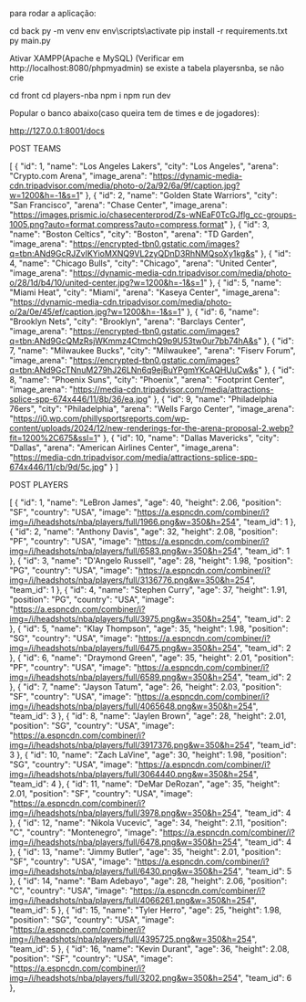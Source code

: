 para rodar a aplicação:

cd back
py -m venv env
env\scripts\activate
pip install -r requirements.txt
py main.py

Ativar XAMPP(Apache e MySQL)
(Verificar em http://localhost:8080/phpmyadmin) se existe a tabela playersnba, se não crie


cd front
cd players-nba
npm i
npm run dev


Popular o banco abaixo(caso queira tem de times e de jogadores):

http://127.0.0.1:8001/docs

POST TEAMS



[
  {
    "id": 1,
    "name": "Los Angeles Lakers",
    "city": "Los Angeles",
    "arena": "Crypto.com Arena",
    "image_arena": "https://dynamic-media-cdn.tripadvisor.com/media/photo-o/2a/92/6a/9f/caption.jpg?w=1200&h=-1&s=1"
  },
  {
    "id": 2,
    "name": "Golden State Warriors",
    "city": "San Francisco",
    "arena": "Chase Center",
    "image_arena": "https://images.prismic.io/chasecenterprod/Zs-wNEaF0TcGJflg_cc-groups-1005.png?auto=format,compress?auto=compress,format"
  },
  {
    "id": 3,
    "name": "Boston Celtics",
    "city": "Boston",
    "arena": "TD Garden",
    "image_arena": "https://encrypted-tbn0.gstatic.com/images?q=tbn:ANd9GcRJZvIKYioMXNQ9VL2zyQDnD3RhNMQsoXy1kg&s"
  },
  {
    "id": 4,
    "name": "Chicago Bulls",
    "city": "Chicago",
    "arena": "United Center",
    "image_arena": "https://dynamic-media-cdn.tripadvisor.com/media/photo-o/28/1d/b4/10/united-center.jpg?w=1200&h=-1&s=1"
  },
  {
    "id": 5,
    "name": "Miami Heat",
    "city": "Miami",
    "arena": "Kaseya Center",
    "image_arena": "https://dynamic-media-cdn.tripadvisor.com/media/photo-o/2a/0e/45/ef/caption.jpg?w=1200&h=-1&s=1"
  },
  {
    "id": 6,
    "name": "Brooklyn Nets",
    "city": "Brooklyn",
    "arena": "Barclays Center",
    "image_arena": "https://encrypted-tbn0.gstatic.com/images?q=tbn:ANd9GcQMzRsjWKmmz4CtmchQ9p9U53tw0ur7bb74hA&s"
  },
  {
    "id": 7,
    "name": "Milwaukee Bucks",
    "city": "Milwaukee",
    "arena": "Fiserv Forum",
    "image_arena": "https://encrypted-tbn0.gstatic.com/images?q=tbn:ANd9GcTNnuM279hJ26LNn6q9ejBuYPgmYKcAQHUuCw&s"
  },
  {
    "id": 8,
    "name": "Phoenix Suns",
    "city": "Phoenix",
    "arena": "Footprint Center",
    "image_arena": "https://media-cdn.tripadvisor.com/media/attractions-splice-spp-674x446/11/8b/36/ea.jpg"
  },
  {
    "id": 9,
    "name": "Philadelphia 76ers",
    "city": "Philadelphia",
    "arena": "Wells Fargo Center",
    "image_arena": "https://i0.wp.com/phillysportsreports.com/wp-content/uploads/2024/12/new-renderings-for-the-arena-proposal-2.webp?fit=1200%2C675&ssl=1"
  },
  {
    "id": 10,
    "name": "Dallas Mavericks",
    "city": "Dallas",
    "arena": "American Airlines Center",
    "image_arena": "https://media-cdn.tripadvisor.com/media/attractions-splice-spp-674x446/11/cb/9d/5c.jpg"
  }
]




POST PLAYERS


[
  {
    "id": 1,
    "name": "LeBron James",
    "age": 40,
    "height": 2.06,
    "position": "SF",
    "country": "USA",
    "image": "https://a.espncdn.com/combiner/i?img=/i/headshots/nba/players/full/1966.png&w=350&h=254",
    "team_id": 1
  },
  {
    "id": 2,
    "name": "Anthony Davis",
    "age": 32,
    "height": 2.08,
    "position": "PF",
    "country": "USA",
    "image": "https://a.espncdn.com/combiner/i?img=/i/headshots/nba/players/full/6583.png&w=350&h=254",
    "team_id": 1
  },
  {
    "id": 3,
    "name": "D'Angelo Russell",
    "age": 28,
    "height": 1.98,
    "position": "PG",
    "country": "USA",
    "image": "https://a.espncdn.com/combiner/i?img=/i/headshots/nba/players/full/3136776.png&w=350&h=254",
    "team_id": 1
  },
  {
    "id": 4,
    "name": "Stephen Curry",
    "age": 37,
    "height": 1.91,
    "position": "PG",
    "country": "USA",
    "image": "https://a.espncdn.com/combiner/i?img=/i/headshots/nba/players/full/3975.png&w=350&h=254",
    "team_id": 2
  },
  {
    "id": 5,
    "name": "Klay Thompson",
    "age": 35,
    "height": 1.98,
    "position": "SG",
    "country": "USA",
    "image": "https://a.espncdn.com/combiner/i?img=/i/headshots/nba/players/full/6475.png&w=350&h=254",
    "team_id": 2
  },
  {
    "id": 6,
    "name": "Draymond Green",
    "age": 35,
    "height": 2.01,
    "position": "PF",
    "country": "USA",
    "image": "https://a.espncdn.com/combiner/i?img=/i/headshots/nba/players/full/6589.png&w=350&h=254",
    "team_id": 2
  },
  {
    "id": 7,
    "name": "Jayson Tatum",
    "age": 26,
    "height": 2.03,
    "position": "SF",
    "country": "USA",
    "image": "https://a.espncdn.com/combiner/i?img=/i/headshots/nba/players/full/4065648.png&w=350&h=254",
    "team_id": 3
  },
  {
    "id": 8,
    "name": "Jaylen Brown",
    "age": 28,
    "height": 2.01,
    "position": "SG",
    "country": "USA",
    "image": "https://a.espncdn.com/combiner/i?img=/i/headshots/nba/players/full/3917376.png&w=350&h=254",
    "team_id": 3
  },
  {
    "id": 10,
    "name": "Zach LaVine",
    "age": 30,
    "height": 1.98,
    "position": "SG",
    "country": "USA",
    "image": "https://a.espncdn.com/combiner/i?img=/i/headshots/nba/players/full/3064440.png&w=350&h=254",
    "team_id": 4
  },
  {
    "id": 11,
    "name": "DeMar DeRozan",
    "age": 35,
    "height": 2.01,
    "position": "SF",
    "country": "USA",
    "image": "https://a.espncdn.com/combiner/i?img=/i/headshots/nba/players/full/3978.png&w=350&h=254",
    "team_id": 4
  },
  {
    "id": 12,
    "name": "Nikola Vucevic",
    "age": 34,
    "height": 2.11,
    "position": "C",
    "country": "Montenegro",
    "image": "https://a.espncdn.com/combiner/i?img=/i/headshots/nba/players/full/6478.png&w=350&h=254",
    "team_id": 4
  },
  {
    "id": 13,
    "name": "Jimmy Butler",
    "age": 35,
    "height": 2.01,
    "position": "SF",
    "country": "USA",
    "image": "https://a.espncdn.com/combiner/i?img=/i/headshots/nba/players/full/6430.png&w=350&h=254",
    "team_id": 5
  },
  {
    "id": 14,
    "name": "Bam Adebayo",
    "age": 28,
    "height": 2.06,
    "position": "C",
    "country": "USA",
    "image": "https://a.espncdn.com/combiner/i?img=/i/headshots/nba/players/full/4066261.png&w=350&h=254",
    "team_id": 5
  },
  {
    "id": 15,
    "name": "Tyler Herro",
    "age": 25,
    "height": 1.98,
    "position": "SG",
    "country": "USA",
    "image": "https://a.espncdn.com/combiner/i?img=/i/headshots/nba/players/full/4395725.png&w=350&h=254",
    "team_id": 5
  },
  {
    "id": 16,
    "name": "Kevin Durant",
    "age": 36,
    "height": 2.08,
    "position": "SF",
    "country": "USA",
    "image": "https://a.espncdn.com/combiner/i?img=/i/headshots/nba/players/full/3202.png&w=350&h=254",
    "team_id": 6
  },
